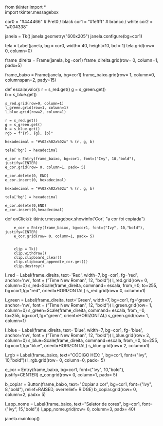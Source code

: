 from tkinter import *   
import tkinter.messagebox


cor0 = "#444466"  # Pret0 / black
cor1 = "#feffff"  # branco / white
cor2 = "#004338"



janela = Tk()
janela.geometry("600x205")
janela.configure(bg=cor1)


tela = Label(janela, bg = cor0, width= 40, height=10, bd = 1)
tela.grid(row= 0, column=0)


frame_direita = Frame(janela, bg=cor1)
frame_direita.grid(row= 0, column=1, padx=5)


frame_baixo = Frame(janela, bg=cor1)
frame_baixo.grid(row= 1, column=0, columnspan=2, pady=15)


def escala(valor):
    r = s_red.get()
    g = s_green.get()   
    b = s_blue.get()

    s_red.grid(row=0, column=1)
    l_green.grid(row=1, column=1)
    l_blue.grid(row=2, column=1)
      
    r = s_red.get()
    g = s_green.get()
    b = s_blue.get()
    rgb = f"{r}, {g}, {b}"

    hexadecimal = "#%02x%02x%02x" % (r, g, b)

    tela['bg'] = hexadecimal

    e_cor = Entry(frame_baixo, bg=cor1, font=("Ivy", 10,"bold"), justify=CENTER)
    e_cor.grid(row= 0, column=1, padx= 5)

    e_cor.delete(0, END)
    e_cor.insert(0, hexadecimal)

    hexadecimal = "#%02x%02x%02x" % (r, g, b)

    tela['bg'] = hexadecimal

    e_cor.delete(0,END)
    e_cor.insert(0,hexadecimal) 


def onClick():
        tkinter.messagebox.showinfo('Cor', "a cor foi copiada")

        e_cor = Entry(frame_baixo, bg=cor1, font=("Ivy", 10,"bold"), justify=CENTER)
        e_cor.grid(row= 0, column=1, padx= 5)


        clip = Tk()
        clip.withdraw()
        clip.clipboard_clear()
        clip.clipboard_append(e_cor.get())
        clip.destroy()


l_red = Label(frame_direita, text='Red', width=7, bg=cor1, fg='red', anchor='nw', font = ("Time New Roman", 12, "bold"))
l_red.grid(row= 0, column=0)
s_red=Scale(frame_direita, command= escala, from_=0, to=255, bg=cor1,fg="red", orient=HORIZONTAL)
s_red.grid(row= 0, column=1)


l_green = Label(frame_direita, text='Green', width=7, bg=cor1, fg='green', anchor='nw', font = ("Time New Roman", 12, "bold"))
l_green.grid(row= 1, column=0)
s_green=Scale(frame_direita, command= escala, from_=0, to=255, bg=cor1,fg="green", orient=HORIZONTAL)
s_green.grid(row= 1, column=1)


l_blue = Label(frame_direita, text='Blue', width=7, bg=cor1, fg='blue', anchor='nw', font = ("Time New Roman", 12, "bold"))
l_blue.grid(row= 2, column=0)
s_blue=Scale(frame_direita, command=escala, from_=0, to=255, bg=cor1,fg="blue", orient=HORIZONTAL)
s_blue.grid(row= 2, column=1)


l_rgb = Label(frame_baixo, text="CÓDIGO HEX: ", bg=cor1, font=("Ivy", 10,"bold"))
l_rgb.grid(row= 0, column=0, padx= 5)


e_cor = Entry(frame_baixo, bg=cor1, font=("Ivy", 10,"bold"), justify=CENTER)
e_cor.grid(row= 0, column=1, padx= 5)


b_copiar = Button(frame_baixo, text="Copiar a cor", bg=cor1, font=("Ivy", 8,"bold"), relief=RAISED, overrelief= RIDGE)
b_copiar.grid(row= 0, column=2, padx= 5)


l_app_nome = Label(frame_baixo, text="Seletor de cores", bg=cor1, font=("Ivy", 15,"bold"))
l_app_nome.grid(row= 0, column=3, padx= 40)

janela.mainloop()

